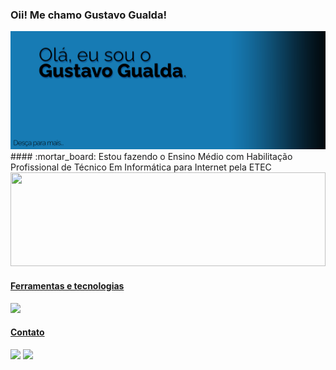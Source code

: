 ### Oii! Me chamo Gustavo Gualda! 
<div align="center">
  <img src="/assets/ola.png">
</div>
#### :mortar_board: Estou fazendo o Ensino Médio com Habilitação Profissional de Técnico Em Informática para Internet pela ETEC



<div align="center" style="display: inline_block" >
<a href="https://github.com/iCrowleySHR">
<img height="150em" width="100%"src="https://github-readme-stats.vercel.app/api/top-langs/?username=iCrowleySHR&layout=compact&langs_count=20&theme=cobalt"/>
</div>

 #### Ferramentas e tecnologias

<img src="https://skillicons.dev/icons?i=ae,ps,html,css,js,react,sass,mysql,php,java,androidstudio,vite,vscode"/>   

  
  #### Contato

<div >
<a href="https://instagram.com/gustavogualda10" target="blank"><img src="https://img.shields.io/badge/-Instagram-%23E4405F?style=for-the-badge&logo=instagram&logoColor=white" target="_blank"></a>
<a href="https://www.linkedin.com/in/gustavo-gualda-95a8112a2/" target="blank"><img src="https://img.shields.io/badge/-LinkedIn-%230077B5?style=for-the-badge&logo=linkedin&logoColor=white" target="_blank"></a>
</div>



#
